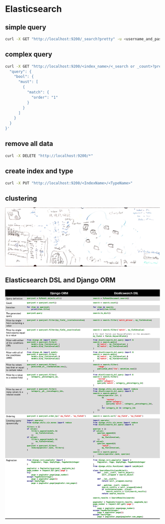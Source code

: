 # Elasticsearch

## simple query

```bash
curl -X GET "http://localhost:9200/_search?pretty" -u <username_and_password: elastic:pass123>
```

## complex query

```bash
curl -X GET "http://localhost:9200/<index_name>/<_search or _count>?pretty" -H 'Content-Type: application/json' -d '{
  "query": {
    "bool": {
      "must": [
        {
          "match": {
            "order": "1"
          }
        }
      ]
    }
  }
}'
```

## remove all data

```bash
curl -X DELETE "http://localhost:9200/*"
```

## create index and type

```bash
curl -X PUT "http://localhost:9200/<IndexName>/<TypeName>"
```

## clustering

![](_static/images/elasticsearch/elasticsearch_cluster.jpg)

## Elasticsearch DSL and Django ORM

![](_static/images/elasticsearch/django_orm_map_to_elasticsearch_dsl.jpg)